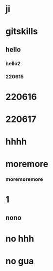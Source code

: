 # ji
# gitskills 
## hello
### hello2
### 220615
# 220616
# 220617
# hhhh
# moremore
### moremoremore
# 1
## nono
# no hhh
# no gua
